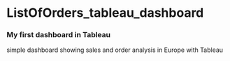 # ListOfOrders_tableau_dashboard
### My first dashboard in Tableau
simple dashboard showing sales and order analysis in Europe with Tableau
